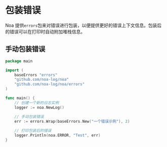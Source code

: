 # 包装错误
Noa 提供`errors`包来对错误进行包装，以便提供更好的错误上下文信息。包装后的错误可以在打印时自动附加堆栈信息。

## 手动包装错误
```go
package main

import (
    baseErrors "errors"
    "github.com/noa-log/noa"
    "github.com/noa-log/noa/errors"
)

func main() {
    // 创建一个新的日志实例
    logger := noa.NewLog()

    // 手动包装错误
    err := errors.Wrap(baseErrors.New("一个错误示例"), 2)
    
    // 打印包装后的错误
    logger.Println(noa.ERROR, "Test", err)
}
```
